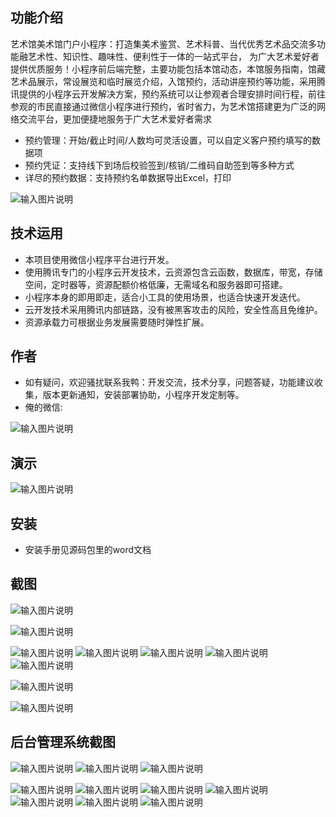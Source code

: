 ## 功能介绍 
    
艺术馆美术馆门户小程序：打造集美术鉴赏、艺术科普、当代优秀艺术品交流多功能融艺术性、知识性、趣味性、便利性于一体的一站式平台， 为广大艺术爱好者提供优质服务！小程序前后端完整，主要功能包括本馆动态，本馆服务指南，馆藏艺术品展示，常设展览和临时展览介绍，入馆预约，活动讲座预约等功能，采用腾讯提供的小程序云开发解决方案，预约系统可以让参观者合理安排时间行程，前往参观的市民直接通过微信小程序进行预约，省时省力，为艺术馆搭建更为广泛的网络交流平台，更加便捷地服务于广大艺术爱好者需求

- 预约管理：开始/截止时间/人数均可灵活设置，可以自定义客户预约填写的数据项
- 预约凭证：支持线下到场后校验签到/核销/二维码自助签到等多种方式
- 详尽的预约数据：支持预约名单数据导出Excel，打印

![输入图片说明](demo/%E4%BA%8C%E7%BB%B4%E7%A0%81.png)
 

## 技术运用
- 本项目使用微信小程序平台进行开发。
- 使用腾讯专门的小程序云开发技术，云资源包含云函数，数据库，带宽，存储空间，定时器等，资源配额价格低廉，无需域名和服务器即可搭建。
- 小程序本身的即用即走，适合小工具的使用场景，也适合快速开发迭代。
- 云开发技术采用腾讯内部链路，没有被黑客攻击的风险，安全性高且免维护。
- 资源承载力可根据业务发展需要随时弹性扩展。  



## 作者
- 如有疑问，欢迎骚扰联系我鸭：开发交流，技术分享，问题答疑，功能建议收集，版本更新通知，安装部署协助，小程序开发定制等。
- 俺的微信:
 
 ![输入图片说明](demo/author-base.png)



## 演示
 
 ![输入图片说明](demo/%E4%BA%8C%E7%BB%B4%E7%A0%81.png)
 

## 安装

- 安装手册见源码包里的word文档




## 截图

![输入图片说明](demo/1%E9%A6%96%E9%A1%B5.png)

![输入图片说明](demo/2%E6%9C%AC%E9%A6%86%E8%B5%84%E8%AE%AF.png)

![输入图片说明](demo/3%E6%9C%AC%E9%A6%86%E6%A6%82%E5%86%B5.png)
![输入图片说明](demo/4%E9%A2%84%E7%BA%A6%E6%97%A5%E5%8E%86.png)
![输入图片说明](demo/5%E6%88%91%E7%9A%84.png)
 ![输入图片说明](demo/6%E5%85%A5%E9%A6%86%E9%A2%84%E7%BA%A6.png)
![输入图片说明](demo/7%E8%AE%B2%E5%BA%A7%E9%A2%84%E7%BA%A6.png)

![输入图片说明](demo/8%E9%A2%84%E7%BA%A6%E8%AF%A6%E6%83%85.png)

![输入图片说明](demo/10%E9%A2%84%E7%BA%A6%E6%88%90%E5%8A%9F.png)
## 后台管理系统截图
![输入图片说明](demo/11%E5%90%8E%E5%8F%B0%E7%AE%A1%E7%90%86.png)
![输入图片说明](demo/12%E5%86%85%E5%AE%B9%E7%AE%A1%E7%90%86.png)
![输入图片说明](demo/13%E5%86%85%E5%AE%B9%E6%B7%BB%E5%8A%A0.png)

 ![输入图片说明](demo/14%E9%A2%84%E7%BA%A6%E7%AE%A1%E7%90%86.png)
![输入图片说明](demo/15%E9%A2%84%E7%BA%A6%E6%B7%BB%E5%8A%A0.png)
![输入图片说明](demo/16%E9%A2%84%E7%BA%A6%E6%97%B6%E6%AE%B5%E6%B7%BB%E5%8A%A0.png)
![输入图片说明](demo/17%E5%90%8E%E5%8F%B0-%E9%A2%84%E7%BA%A6%E8%8F%9C%E5%8D%95.png)
![输入图片说明](demo/18%E5%90%8E%E5%8F%B0-%E9%A2%84%E7%BA%A6%E5%90%8D%E5%8D%95.png)
![输入图片说明](demo/19%E5%90%8E%E5%8F%B0-%E9%A2%84%E7%BA%A6%E5%90%8D%E5%8D%95%E7%AE%A1%E7%90%86.png)
![输入图片说明](demo/20%E5%90%8E%E5%8F%B0-%E9%A2%84%E7%BA%A6%E5%90%8D%E5%8D%95%E5%AF%BC%E5%85%A5.png)